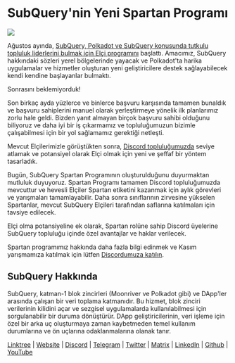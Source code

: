 # SubQuery'nin Yeni Spartan Programı

![](https://miro.medium.com/max/1400/1*k5cScGKMiC45i_N-em3x0Q.png)

Ağustos ayında, [SubQuery, Polkadot ve SubQuery konusunda tutkulu topluluk liderlerini bulmak için Elçi programını](./20210713-Introducing-the-SubQuery-Ambassador-Program.md) başlattı. Amacımız, SubQuery hakkındaki sözleri yerel bölgelerinde yayacak ve Polkadot'ta harika uygulamalar ve hizmetler oluşturan yeni geliştiricilere destek sağlayabilecek kendi kendine başlayanlar bulmaktı.

Sonrasını beklemiyorduk!

Son birkaç ayda yüzlerce ve binlerce başvuru karşısında tamamen bunaldık ve başvuru sahiplerini manuel olarak yerleştirmeye yönelik ilk planlarımız zorlu hale geldi. Bizden yanıt almayan birçok başvuru sahibi olduğunu biliyoruz ve daha iyi bir iş çıkarmamız ve topluluğumuzun bizimle çalışabilmesi için bir yol sağlamamız gerektiği netleşti.

Mevcut Elçilerimizle görüştükten sonra, [Discord topluluğumuzda](https://discord.com/invite/subquery) seviye atlamak ve potansiyel olarak Elçi olmak için yeni ve şeffaf bir yöntem tasarladık.

Bugün, SubQuery Spartan Programının oluşturulduğunu duyurmaktan mutluluk duyuyoruz. Spartan Programı tamamen Discord topluluğumuzda mevcuttur ve hevesli Elçiler Spartan etiketini kazanmak için aylık görevleri ve yarışmaları tamamlayabilir. Daha sonra sınıflarının zirvesine yükselen Spartanlar, mevcut SubQuery Elçileri tarafından saflarına katılmaları için tavsiye edilecek.

Elçi olma potansiyeline ek olarak, Spartan rolüne sahip Discord üyelerine SubQuery topluluğu içinde özel avantajlar ve haklar verilecek.

Spartan programımız hakkında daha fazla bilgi edinmek ve Kasım yarışmamıza katılmak için lütfen [Discordumuza katılın](https://discord.com/invite/subquery).

## SubQuery Hakkında

SubQuery, katman-1 blok zincirleri (Moonriver ve Polkadot gibi) ve DApp'ler arasında çalışan bir veri toplama katmanıdır. Bu hizmet, blok zinciri verilerinin kilidini açar ve sezgisel uygulamalarda kullanılabilmesi için sorgulanabilir bir duruma dönüştürür. DApp geliştiricilerinin, veri işleme için özel bir arka uç oluşturmaya zaman kaybetmeden temel kullanım durumlarına ve ön uçlarına odaklanmalarına olanak tanır.

[Linktree](https://linktr.ee/subquerynetwork) | [Website](https://subquery.network/) | [Discord](https://discord.com/invite/78zg8aBSMG) | [Telegram](https://t.me/subquerynetwork) | [Twitter](https://twitter.com/subquerynetwork) | [Matrix](https://matrix.to/#/#subquery:matrix.org) | [LinkedIn](https://www.linkedin.com/company/subquery) | [Github](https://github.com/subquery/subql) | [YouTube](https://www.youtube.com/channel/UCi1a6NUUjegcLHDFLr7CqLw)
